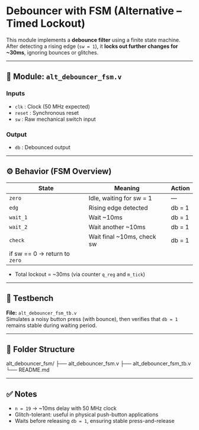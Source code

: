 # Debouncer with FSM (Alternative – Timed Lockout)

This module implements a **debounce filter** using a finite state machine.  
After detecting a rising edge (`sw = 1`), it **locks out further changes for ~30ms**, ignoring bounces or glitches.

---

## 🔧 Module: `alt_debouncer_fsm.v`

### Inputs
- `clk`   : Clock (50 MHz expected)
- `reset` : Synchronous reset
- `sw`    : Raw mechanical switch input

### Output
- `db`    : Debounced output

---

## ⚙️ Behavior (FSM Overview)

| State     | Meaning                        | Action        |
|-----------|--------------------------------|---------------|
| `zero`    | Idle, waiting for sw = 1       | —             |
| `edg`     | Rising edge detected           | db = 1        |
| `wait_1`  | Wait ~10ms                     | db = 1        |
| `wait_2`  | Wait another ~10ms             | db = 1        |
| `check`   | Wait final ~10ms, check sw     | db = 1        |
| if sw == 0 → return to `zero`              |               |

- Total lockout = ~30ms (via counter `q_reg` and `m_tick`)

---

## 🧪 Testbench

**File:** `alt_debouncer_fsm_tb.v`  
Simulates a noisy button press (with bounce), then verifies that `db = 1` remains stable during waiting period.

---

## 📁 Folder Structure

alt_debouncer_fsm/ ├── alt_debouncer_fsm.v ├── alt_debouncer_fsm_tb.v └── README.md


---

## ✅ Notes

- `n = 19` → ~10ms delay with 50 MHz clock
- Glitch-tolerant: useful in physical push-button applications
- Waits before releasing `db = 1`, ensuring stable press-and-release
